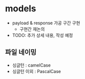 # models

- payload & response 가공 구간 구현
  - 구현간 재논의
- TODO: 추가 상세 내용, 작성 예정

## 파일 네이밍

- 싱글턴 : camelCase
- 싱글턴 이외 : PascalCase
